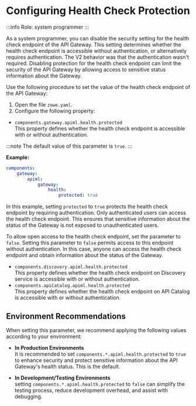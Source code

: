 # Configuring Health Check Protection

:::info Role: system programmer
::: 

As a system programmer, you can disable the security setting for the health check endpoint of the API Gateway. This setting determines whether the health check endpoint is accessible without authentication, or alternatively requires authentication. The V2 behavior was that the authentication wasn't required. Disabling protection for the health check endpoint can limit the security of the API Gateway by allowing access to sensitive status information about the Gateway.

Use the following procedure to set the value of the health check endpoint of the API Gateway:  

1. Open the file `zowe.yaml`.
2. Configure the following property:

* `components.gateway.apiml.health.protected`  
This property defines whether the health check endpoint is accessible with or without authentication.

:::note
The default value of this parameter is `true`.
:::

**Example:**
```yaml
components:
    gateway:
        apiml:
            gateway:
                health:
                    protected: true
```

In this example, setting `protected` to `true` protects the health check endpoint by requiring authentication. Only authenticated users can access the health check endpoint. This ensures that sensitive information about the status of the Gateway is not exposed to unauthenticated users.

To allow open access to the health check endpoint, set the parameter to `false`. Setting this parameter to `false` permits access to this endpoint without authentication. In this case, anyone can access the health check endpoint and obtain information about the status of the Gateway.

* `components.discovery.apiml.health.protected`  
  This property defines whether the health check endpoint on Discovery service is accessible with or without authentication.
* `components.apiCatalog.apiml.health.protected`  
  This property defines whether the health check endpoint on API Catalog is accessible with or without authentication.


## Environment Recommendations

When setting this parameter, we recommend applying the following values according to your environment:

* **In Production Environments**  
It is recommended to set `components.*.apiml.health.protected` to `true` to enhance security and protect sensitive information about the API Gateway's health status. This is the default.

* **In Development/Testing Environments**  
 setting `components.*.apiml.health.protected` to `false` can simplify the testing process, reduce development overhead, and assist with debugging.  
